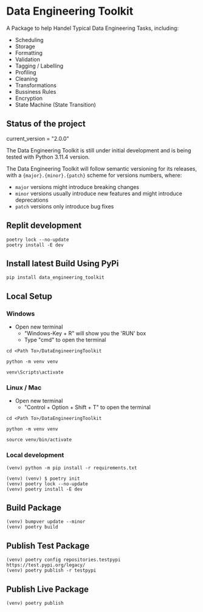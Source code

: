 # Data Engineering Toolkit
A Package to help Handel Typical Data Engineering Tasks, including: 
* Scheduling
* Storage
* Formatting
* Validation
* Tagging / Labelling
* Profiling
* Cleaning
* Transformations
* Bussiness Rules
* Encryption
* State Machine (State Transition)


## Status of the project
current_version = "2.0.0"

The Data Engineering Toolkit is still under initial development and is being tested with Python 3.11.4 version.

The Data Engineering Toolkit will follow semantic versioning for its releases, with a `{major}.{minor}.{patch}` scheme for versions numbers, where:

* `major` versions might introduce breaking changes
* `minor` versions usually introduce new features and might introduce deprecations
* `patch` versions only introduce bug fixes


## Replit development
```shell
poetry lock --no-update
poetry install -E dev
```

## Install latest Build Using PyPi
```shell
pip install data_engineering_toolkit
```

## Local Setup

### Windows
* Open new terminal
    * "Windows-Key + R" will show you the 'RUN' box
    * Type "cmd" to open the terminal
```shell
cd <Path To>/DataEngineeringToolkit

python -m venv venv

venv\Scripts\activate

```
### Linux / Mac
* Open new terminal
    * "Control + Option + Shift + T" to open the terminal
```shell
cd <Path To>/DataEngineeringToolkit

python -m venv venv

source venv/bin/activate

```

### Local development
```shell
(venv) python -m pip install -r requirements.txt

(venv) (venv) $ poetry init
(venv) poetry lock --no-update
(venv) poetry install -E dev
```

## Build Package
```shell
(venv) bumpver update --minor
(venv) poetry build
```

## Publish Test Package
```shell
(venv) poetry config repositories.testpypi https://test.pypi.org/legacy/
(venv) poetry publish -r testpypi
```

## Publish Live Package
```shell
(venv) poetry publish
```

